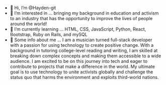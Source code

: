 - 👋 Hi, I’m @Hayden-git
- 👀 I’m interested in ... bringing my background in education and activism to an industry that has the opportunity to improve the lives of people around the world! 
- 🌱 I’m currently learning ... HTML, CSS, JavaScript, Python, React, Bootstrap, Ruby on Rails, and mySQL
- 💞️ Some info about me ... I am a musician turned full-stack developer with a passion for using technology to create positive change. With a background in tutoring college-level reading and writing, I am skilled at breaking down complex concepts and making them accessible to a wide audience. I am excited to be on this journey into tech and eager to contribute to projects that make a difference in the world. My ultimate goal is to use technology to unite activists globally and challenge the status quo that harms the environment and exploits third-world nations. 
<!---
Hayden-git/Hayden-git is a ✨ special ✨ repository because its `README.md` (this file) appears on your GitHub profile.
You can click the Preview link to take a look at your changes.
--->
